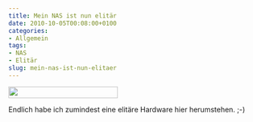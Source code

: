 ```yaml
---
title: Mein NAS ist nun elitär
date: 2010-10-05T00:08:00+0100
categories:
- Allgemein
tags:
- NAS
- Elitär
slug: mein-nas-ist-nun-elitaer
---
```

<p><img alt="" src="/files/Bildschirmfoto6.png" style="width: 217px; height: 23px;">

Endlich habe ich zumindest eine elitäre Hardware hier herumstehen. ;-)
